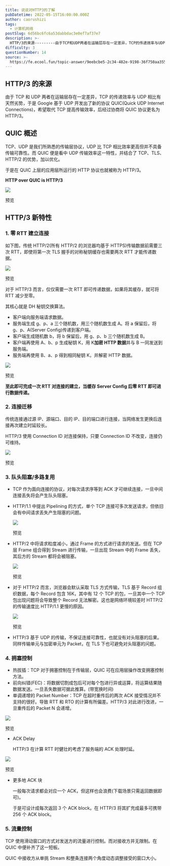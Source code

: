 ```yaml
---
title: 说说对HTTP3的了解
pubDatetime: 2022-05-15T16:00:00.000Z
author: caorushizi
tags:
  - 计算机网络
postSlug: 6d56bc6fc6a53dabbdac3e0ef7af37e7
description: >-
  HTTP/3的来源---------由于TCP和UDP两者在运输层存在一定差异，TCP的传递效率与UDP相比有天然劣势，于是Google基于UDP开发出了新的协议QUIC(QuickUDPIntern
difficulty: 3
questionNumber: 14
source: >-
  https://fe.ecool.fun/topic-answer/9eebcbe5-2c34-482e-9198-36f750aa3555?orderBy=updateTime&order=desc&tagId=16
---
```


## HTTP/3 的来源

由于 TCP 和 UDP 两者在运输层存在一定差异，TCP 的传递效率与 UDP 相比有天然劣势，于是 Google 基于 UDP 开发出了新的协议 QUIC(Quick UDP Internet Connections)，希望取代 TCP 提高传输效率，后经过协商将 QUIC 协议更名为 HTTP/3。

## QUIC 概述

TCP、UDP 是我们所熟悉的传输层协议，UDP 比 TCP 相比效率更高但并不具备传输可靠性。而 QUIC 便是看中 UDP 传输效率这一特性，并结合了 TCP、TLS、HTTP/2 的优势，加以优化。

于是在 QUIC 上层的应用层所运行的 HTTP 协议也就被称为 HTTP/3。

**HTTP over QUIC is HTTP/3**

![](https://p1-jj.byteimg.com/tos-cn-i-t2oaga2asx/gold-user-assets/2020/6/7/1728dbbc1e2d3c36~tplv-t2oaga2asx-image.image)

预览

## HTTP/3 新特性

### 1\. **零 RTT 建立连接**

如下图，传统 HTTP/2(所有 HTTP/2 的浏览器均基于 HTTPS)传输数据前需要三次 RTT，即使将第一次 TLS 握手的对称秘钥缓存也需要两次 RTT 才能传递数据。

![](https://p1-jj.byteimg.com/tos-cn-i-t2oaga2asx/gold-user-assets/2020/6/7/1728dbbf66cd588c~tplv-t2oaga2asx-image.image)

预览

对于 HTTP/3 而言，仅仅需要一次 RTT 即可传递数据，如果将其缓存，就可将 RTT 减少至零。

其核心就是 DH 秘钥交换算法。

- 客户端向服务端请求数据。
- 服务端生成 g、p、a 三个随机数，用三个随机数生成 A。将 a 保留后，将 g、p、A(Server Config)传递到客户端。
- 客户端生成随机数 b，将 b 保留后，用 g、p、b 三个随机数生成 B。
- 客户端再使用 A、b、p 生成秘钥 K，用 K**加密 HTTP 数据**并与 B 一同发送到服务端。
- 服务端再使用 B、a、p 得到相同秘钥 K，并解密 HTTP 数据。

![](https://p1-jj.byteimg.com/tos-cn-i-t2oaga2asx/gold-user-assets/2020/6/7/1728dbc2229ed71a~tplv-t2oaga2asx-image.image)

预览

**至此即可完成一次 RTT 对连接的建立，当缓存 Server Config 后零 RTT 即可进行数据传递。**

### 2\. **连接迁移**

传统连接通过源 IP、源端口、目的 IP、目的端口进行连接，当网络发生更换后连接再次建立时延较长。

HTTP/3 使用 Connection ID 对连接保持，只要 Connection ID 不改变，连接仍可维持。

![](https://p1-jj.byteimg.com/tos-cn-i-t2oaga2asx/gold-user-assets/2020/6/7/1728dbd27b55aa2a~tplv-t2oaga2asx-image.image)

预览

### 3\. **队头阻塞/多路复用**

- TCP 作为面向连接的协议，对每次请求序等到 ACK 才可继续连接，一旦中间连接丢失将会产生队头阻塞。
- HTTP/1.1 中提出 Pipelining 的方式，单个 TCP 连接可多次发送请求，但依旧会有中间请求丢失产生阻塞的问题。

  ![](https://p1-jj.byteimg.com/tos-cn-i-t2oaga2asx/gold-user-assets/2020/6/7/1728dbd51e85a7aa~tplv-t2oaga2asx-image.image)

  预览

- HTTP/2 中将请求粒度减小，通过 Frame 的方式进行请求的发送。但在 TCP 层 Frame 组合得到 Stream 进行传输，一旦出现 Stream 中的 Frame 丢失，其后方的 Stream 都将会被阻塞。

  ![](https://p1-jj.byteimg.com/tos-cn-i-t2oaga2asx/gold-user-assets/2020/6/7/1728dbd9e7eafa91~tplv-t2oaga2asx-image.image)

  预览

- 对于 HTTP/2 而言，浏览器会默认采取 TLS 方式传输，TLS 基于 Record 组织数据，每个 Record 包含 16K，其中有 12 个 TCP 的包，一旦其中一个 TCP 包出现问题将会导致整个 Record 无法解密。这也是网络环境较差时 HTTP/2 的传输速度比 HTTP/1.1 更慢的原因。

  ![](https://p1-jj.byteimg.com/tos-cn-i-t2oaga2asx/gold-user-assets/2020/6/7/1728dbe4245b0e20~tplv-t2oaga2asx-image.image)

  预览

- HTTP/3 基于 UDP 的传输，不保证连接可靠性，也就没有对头阻塞的后果。同样传输单元与加密单元为 Packet，在 TLS 下也可避免对头阻塞的问题。

### 4\. **拥塞控制**

- 热拔插：TCP 对于拥塞控制在于传输层，QUIC 可在应用层操作改变拥塞控制方法。
- 前向纠错(FEC)：将数据切割成包后可对每个包进行异或运算，将运算结果随数据发送。一旦丢失数据可据此推算。(带宽换时间)
- 单调递增的 Packet Number：TCP 在超时重传后的两次 ACK 接受情况并不支持的很好。导致 RTT 和 RTO 的计算有所偏差。HTTP/3 对此进行改进，一旦重传后的 Packet N 会递增。

![](https://p1-jj.byteimg.com/tos-cn-i-t2oaga2asx/gold-user-assets/2020/6/7/1728dbde7e87843c~tplv-t2oaga2asx-image.image)

预览

- ACK Delay

  HTTP/3 在计算 RTT 时健壮的考虑了服务端的 ACK 处理时延。

![](https://p1-jj.byteimg.com/tos-cn-i-t2oaga2asx/gold-user-assets/2020/6/7/1728dbe831911ad6~tplv-t2oaga2asx-image.image)

预览

- 更多地 ACK 块

  一般每次请求都会对应一个 ACK，但这样也会浪费(下载场景只需返回数据即可)。

  于是可设计成每次返回 3 个 ACK block。在 HTTP/3 将其扩充成最多可携带 256 个 ACK block。

### 5\. **流量控制**

TCP 使用滑动窗口的方式对发送方的流量进行控制。而对接收方并无限制。在 QUIC 中便补齐了这一短板。

QUIC 中接收方从单挑 Stream 和整条连接两个角度动态调整接受的窗口大小。
